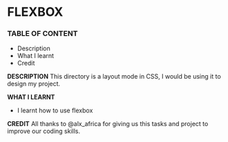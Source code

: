 # FLEXBOX

### TABLE OF CONTENT

- Description
- What I learnt
- Credit

**DESCRIPTION**
This directory is a layout mode in CSS, I would be using it to design my project.

**WHAT I LEARNT**

- I learnt how to use flexbox

**CREDIT**
All thanks to @alx_africa for giving us this tasks and project to improve our coding skills.
